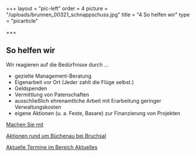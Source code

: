 +++
layout = "pic-left"
order = 4
picture = "/uploads/brunnen_00321_schnappschuss.jpg"
title = "4 So helfen wir"
type = "picarticle"

+++
## **So helfen wir**

Wir reagieren auf die Bedürfnisse durch ...

* gezielte Management-Beratung
* Eigenarbeit vor Ort (Jeder zahlt die Flüge selbst.)
* Geldspenden
* Vermittlung von Patenschaften
* ausschließlich ehrenamtliche Arbeit mit Erarbeitung geringer Verwaltungskosten
* eigene Aktionen (u. a. Feste, Basare) zur Finanzierung von Projekten

[Machen Sie mit](/helfen/mitarbeit)

[Aktionen rund um Büchenau bei Bruchsal](./aktionen-buechenau)

[Aktuelle Termine im Bereich Aktuelles](/news)